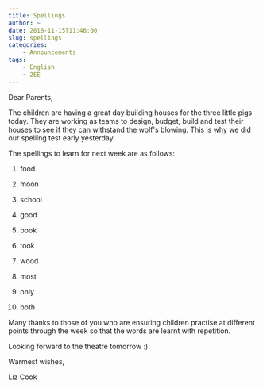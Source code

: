```yaml
---
title: Spellings
author: ~
date: 2018-11-15T11:46:00
slug: spellings
categories:
    - Announcements
tags:
    - English
    - 2EE
---
```


Dear Parents,

The children are having a great day building houses for the three little pigs today.  They are working as teams to design, budget, build and test their houses to see if they can withstand the wolf's blowing.  This is why we did our spelling test early yesterday.

The spellings to learn for next week are as follows: 

1. food

2. moon 

3. school 

4. good 

5. book 

6. took 

7. wood 

8. most 

9. only 

10. both

Many thanks to those of you who are ensuring children practise at different points through the week so that the words are learnt with repetition.

Looking forward to the theatre tomorrow :).

Warmest wishes,

Liz Cook

